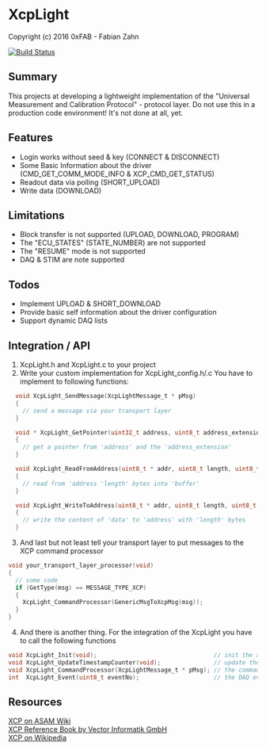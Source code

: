 # XcpLight
Copyright (c) 2016 0xFAB - Fabian Zahn   

[![Build Status](https://travis-ci.org/farrrb/XcpLight.svg?branch=master)](https://travis-ci.org/farrrb/XcpLight)

## Summary
This projects at developing a lightweight implementation of the "Universal Measurement and Calibration Protocol" - protocol layer. Do not use this in a production code environment! It's not done at all, yet.

## Features
- Login works without seed & key (CONNECT & DISCONNECT)
- Some Basic Information about the driver (CMD_GET_COMM_MODE_INFO & XCP_CMD_GET_STATUS)
- Readout data via polling (SHORT_UPLOAD)
- Write data (DOWNLOAD)

## Limitations
- Block transfer is not supported (UPLOAD, DOWNLOAD, PROGRAM)
- The "ECU_STATES" (STATE_NUMBER) are not supported
- The "RESUME" mode is not supported
- DAQ & STIM are note supported

## Todos
- Implement UPLOAD & SHORT_DOWNLOAD
- Provide basic self information about the driver configuration
- Support dynamic DAQ lists

## Integration / API
1. XcpLight.h and XcpLight.c to your project
2. Write your custom implementation for XcpLight_config.h/.c 
   You have to implement to following functions:

```C
  void XcpLight_SendMessage(XcpLightMessage_t * pMsg)
  {
    // send a message via your transport layer
  }

  void * XcpLight_GetPointer(uint32_t address, uint8_t address_extension)
  {
    // get a pointer from 'address' and the 'address_extension'
  }

  void XcpLight_ReadFromAddress(uint8_t * addr, uint8_t length, uint8_t * buffer)
  {
    // read from 'address 'length' bytes into 'buffer'
  }

  void XcpLight_WriteToAddress(uint8_t * addr, uint8_t length, uint8_t * data)
  {
    // write the content of 'data' to 'address' with 'length' bytes
  }
```

3. And last but not least tell your transport layer to put messages to the XCP command processor

```C
void your_transport_layer_processor(void)
{
  // some code
  if (GetType(msg) == MESSAGE_TYPE_XCP)
  {
    XcpLight_CommandProcessor(GenericMsgToXcpMsg(msg));
  }
}
```

4. And there is another thing. For the integration of the XcpLight you have to call the following functions 

```C 
void XcpLight_Init(void);                                 // init the xcp command processor - obviously called once at system startup
void XcpLight_UpdateTimestampCounter(void);               // update the timestamp counter - call this every 1 ms
void XcpLight_CommandProcessor(XcpLightMessage_t * pMsg); // the command processor - as mentioned above
int  XcpLight_Event(uint8_t eventNo);                     // the DAQ events (not supported yet) - you don't have to call that
```

## Resources
[XCP on ASAM Wiki](https://wiki.asam.net/display/STANDARDS/ASAM+MCD-1+XCP)   
[XCP Reference Book by Vector Informatik GmbH](http://vector.com/portal/medien/solutions_for/xcp/XCP_ReferenceBook_V1.0_EN.pdf)   
[XCP on Wikipedia](https://en.wikipedia.org/wiki/XCP_(protocol))   
